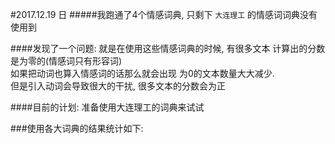 #2017.12.19 日
#####我跑通了4个情感词典, 只剩下 `大连理工` 的情感词词典没有使用到

####发现了一个问题:
就是在使用这些情感词典的时候, 有很多文本 计算出的分数是为零的(情感词只有形容词)
<br>如果把动词也算入情感词的话那么就会出现 为0的文本数量大大减少.
<br>但是引入动词会导致很大的干扰, 很多文本的分数会为正

####目前的计划: 准备使用大连理工的词典来试试

###使用各大词典的结果统计如下:








